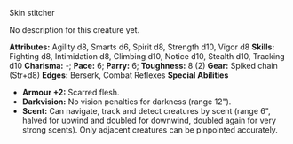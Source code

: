 Skin stitcher

No description for this creature yet.

**Attributes:** Agility d8, Smarts d6, Spirit d8, Strength d10, Vigor
d8
**Skills:** Fighting d8, Intimidation d8, Climbing d10, Notice d10,
Stealth d10, Tracking d10
**Charisma:** -; **Pace:** 6; **Parry:** 6; **Toughness:** 8 (2)
**Gear:** Spiked chain (Str+d8)
**Edges:** Berserk, Combat Reflexes
**Special Abilities**
- **Armour +2:** Scarred flesh.
- **Darkvision:** No vision penalties for darkness (range 12").
- **Scent:** Can navigate, track and detect creatures by scent (range
6", halved for upwind and doubled for downwind, doubled again for very
strong scents). Only adjacent creatures can be pinpointed accurately.

